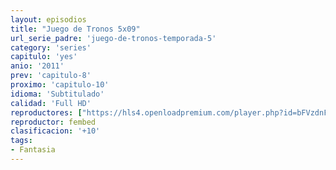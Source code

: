 ```yaml
---
layout: episodios
title: "Juego de Tronos 5x09"
url_serie_padre: 'juego-de-tronos-temporada-5'
category: 'series'
capitulo: 'yes'
anio: '2011'
prev: 'capitulo-8'
proximo: 'capitulo-10'
idioma: 'Subtitulado'
calidad: 'Full HD'
reproductores: ["https://hls4.openloadpremium.com/player.php?id=bFVzdnFtbTRVZFI2TjFYc0dKMkJ6cW44UEF4Y0cxM2hYQldIRTk3OTNwaURNa0NRRW9ZaU1sY3ZtcTZKT1htNldMTk5oM0dWQkZMV0JMYkcrRHVBMVE9PQ&sub=https://sub.cuevana2.io/vtt-sub/sub7/Game.Of.Thrones.S05E09.vtt"]
reproductor: fembed
clasificacion: '+10'
tags:
- Fantasia
---
```












